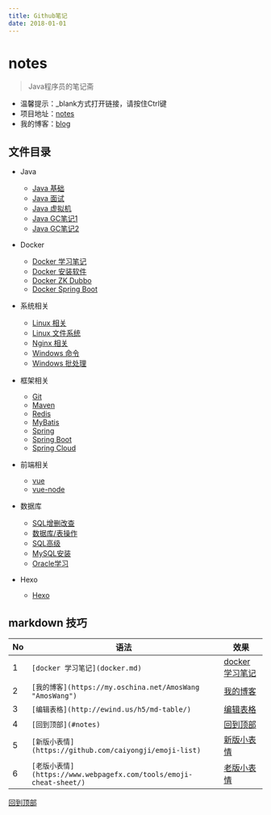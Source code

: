 ```yaml
---
title: Github笔记
date: 2018-01-01
---
```


# notes
> Java程序员的笔记斋
- 温馨提示：_blank方式打开链接，请按住Ctrl键
- 项目地址：[notes](https://amoswang0626.github.io/notes/)
- 我的博客：[blog](https://amos.wang)

## 文件目录

- Java
  - [Java 基础](java/java.md)
  - [Java 面试](java/java-interview.md)
  - [Java 虚拟机](java/java-jvm.md)
  - [Java GC笔记1](java/java-gc-01.md)
  - [Java GC笔记2](java/java-gc-02.md)

- Docker
  - [Docker 学习笔记](docker/docker.md)
  - [Docker 安装软件](docker/docker-soft.md)
  - [Docker ZK Dubbo](docker/docker-zk-dubbo.md)
  - [Docker Spring Boot](docker/docker-spring-boot.md)

- 系统相关
  - [Linux 相关](system/linux.md)
  - [Linux 文件系统](system/linux-filesystem.md)
  - [Nginx 相关](system/nginx.md)
  - [Windows 命令](system/windows-cmd.md)
  - [Windows 批处理](system/windows-bat.md)

- 框架相关
  - [Git](frame/git.md)
  - [Maven](frame/maven.md)
  - [Redis](frame/redis.md)
  - [MyBatis](frame/mybatis.md)
  - [Spring](frame/spring.md)
  - [Spring Boot](frame/spring-boot.md)
  - [Spring Cloud](frame/spring-cloud.md)

- 前端相关
  - [vue](front/vue.md)
  - [vue-node](front/node-js.md)

- 数据库
  - [SQL增删改查](db/sql-crud.md)
  - [数据库/表操作](db/db-operate.md)
  - [SQL高级](db/sql-advanced.md)
  - [MySQL安装](db/mysql-install.md)
  - [Oracle学习](db/oracle.md)

- Hexo
  - [Hexo](front/hexo.md)

## markdown 技巧

| No | 语法                                                            | 效果                                                          |
|----|---------------------------------------------------------------|-------------------------------------------------------------|
| 1  | `[docker 学习笔记](docker.md)`                                    | [docker 学习笔记](docker/docker.md)                             |
| 2  | `[我的博客](https://my.oschina.net/AmosWang "AmosWang")`          | [我的博客](https://my.oschina.net/AmosWang "AmosWang")          |
| 3  | `[编辑表格](http://ewind.us/h5/md-table/)`                        | [编辑表格](http://ewind.us/h5/md-table/)                        |
| 4  | `[回到顶部](#notes)`                                              | [回到顶部](#notes)                                              |
| 5  | `[新版小表情](https://github.com/caiyongji/emoji-list)`            | [新版小表情](https://github.com/caiyongji/emoji-list)            |
| 6  | `[老版小表情](https://www.webpagefx.com/tools/emoji-cheat-sheet/)` | [老版小表情](https://www.webpagefx.com/tools/emoji-cheat-sheet/) |

[回到顶部](#notes)
